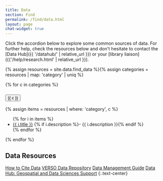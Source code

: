 ```yaml
---
title: Data
section: Find
permalink: /find/data.html
layout: page
chat-widget: true
---
```


Click the accordion below to explore some common sources of data.
For further help, check the resources below and don't hesitate to contact the [Data Hub]({{ '/datahub/' | relative_url }}) or your [library liaison]({{'/help/research.html' | relative_url }}).

{% assign resources = site.data.find_data %}{% assign categories = resources | map: 'category' | uniq %}
<div class="accordion mb-3" id="accordionData">{% for c in categories %}
    <div class="accordion-item">
        <h3 class="accordion-header" id="heading{{ forloop.index }}">
            <button class="accordion-button collapsed" type="button" data-bs-toggle="collapse" data-bs-target="#collapse{{ forloop.index }}" aria-expanded="false" aria-controls="collapse{{ forloop.index }}">{{ c }}</button>
        </h3>
        <div id="collapse{{ forloop.index }}" class="accordion-collapse collapse" aria-labelledby="heading{{ forloop.index }}" data-bs-parent="#accordionData">
            <div class="accordion-body">{% assign items = resources | where: 'category', c %}
                <ul>{% for i in items %}
                    <li><a href="{{ i.link }}">{{ i.title }}</a> {% if i.description %}- {{ i.description }}{% endif %}</li>{% endfor %}
                </ul>
            </div>
        </div>
    </div>{% endfor %}
</div>

## Data Resources

<a href="https://www.lib.uidaho.edu/services/data/data-management/guide/citation/" class="btn btn-outline-pride-gold m-2">How to Cite Data</a>
<a href="https://verso.uidaho.edu/esploro/search/collections/University-of-Idaho-Data-Repository/datacode?institution=01ALLIANCE_UID" class="btn btn-outline-pride-gold m-2">VERSO Data Repository</a>
<a href="https://www.lib.uidaho.edu/services/data/data-management/" class="btn btn-outline-pride-gold m-2">Data Management Guide</a>
<a href="{{'/datahub/' | relative_url }}" class="btn btn-outline-pride-gold m-2">Data Hub: Geospatial and Data Sciences Support</a>
{:.text-center}
